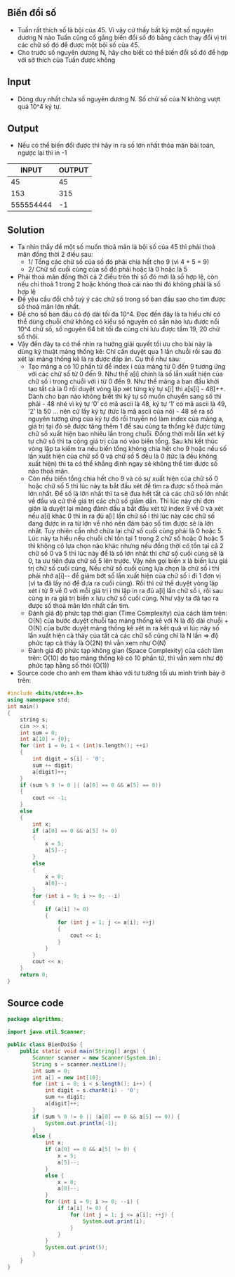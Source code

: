 ## Biến đổi số
- Tuấn rất thích số là bội của 45. Vì vậy cứ thấy bất kỳ một số nguyên dương N nào Tuấn cũng cố gắng biến đổi số đó bằng cách thay đổi vị trí các chữ số đó để được một bội số của 45.
- Cho trước số nguyên dương N, hãy cho biết có thể biến đổi số đó để hợp với sở thích của Tuấn được không

## Input
- Dòng duy nhất chứa số nguyên dương N. Số chữ số của N không vượt quá 10^4 ký tự.

## Output
- Nếu có thể biến đổi được thì hãy in ra số lớn nhất thỏa mãn bài toán, ngược lại thì in -1

| INPUT     | OUTPUT |
| --------- | ------ |
| 45        | 45     |
| 153       | 315    |
| 555554444 | -1     |

## Solution
- Ta nhìn thấy để một số muốn thoả mãn là bội số của 45 thì phải thoả mãn đồng thời 2 điều sau:
  - 1/ Tổng các chữ số của số đó phải chia hết cho 9 (vì 4 + 5 = 9)
  - 2/ Chữ số cuối cùng của số đó phải hoặc là 0 hoặc là 5
- Phải thoả mãn đồng thời cả 2 điều trên thì số đó mới là số hợp lệ, còn nếu chỉ thoả 1 trong 2 hoặc không thoả cái nào thì đó không phải là số hợp lệ
- Đề yêu cầu đổi chỗ tuỳ ý các chữ số trong số ban đầu sao cho tìm được số thoả mãn lớn nhất.
- Đề cho số ban đầu có độ dài tối đa 10^4. Đọc đến đây là ta hiểu chỉ có thể dùng chuỗi chứ không có kiểu số nguyên có sẵn nào lưu được nổi 10^4 chữ số, số nguyên 64 bit tối đa cũng chỉ lưu được tầm 19, 20 chữ số thôi.
- Vậy đến đây ta có thể nhìn ra hướng giải quyết tối ưu cho bài này là dùng kỹ thuật mảng thống kê: Chỉ cần duyệt qua 1 lần chuỗi rồi sau đó xét lại mảng thống kê là ra được đáp án. Cụ thể như sau:
  - Tạo mảng a có 10 phần tử để index i của mảng từ 0 đến 9 tương ứng với các chữ số từ 0 đến 9. Như thế a[i] chính là số lần xuất hiện của chữ số i trong chuỗi với i từ 0 đến 9. Như thế mảng a ban đầu khởi tạo tất cả là 0 rồi duyệt vòng lặp xét từng ký tự s[i] thì a[s[i] - 48]++. Dành cho bạn nào không biết thì ký tự số muốn chuyển sang số thì phải - 48 nhé vì ký tự ‘0’ có mã ascii là 48, ký tự ‘1’ có mã ascii là 49, ‘2’ là 50 ... nên cứ lấy ký tự (tức là mã ascii của nó) - 48 sẽ ra số nguyên tương ứng của ký tự đó rồi truyền nó làm index của mảng a, giá trị tại đó sẽ được tăng thêm 1 để sau cùng ta thống kê được từng chữ số xuất hiện bao nhiêu lần trong chuỗi. Đồng thời mỗi lần xét ký tự chữ số thì ta cộng giá trị của nó vào biến tổng. Sau khi kết thúc vòng lặp ta kiểm tra nếu biến tổng không chia hết cho 9 hoặc nếu số lần xuất hiện của chữ số 0 và chữ số 5 đều là 0 (tức là đều không xuất hiện) thì ta có thể khẳng định ngay sẽ không thể tìm được số nào thoả mãn. 
  - Còn nếu biến tổng chia hết cho 9 và có sự xuất hiện của chữ số 0 hoặc chữ số 5 thì lúc này ta bắt đầu xét để tìm ra được số thoả mãn lớn nhất. Để số là lớn nhất thì ta sẽ đưa hết tất cả các chữ số lớn nhất về đầu và cứ thế giá trị các chữ số giảm dần. Thì lúc này chỉ đơn giản là duyệt lại mảng đánh dấu a bắt đầu xét từ index 9 về 0 và xét nếu a[i] khác 0 thì in ra đủ a[i] lần chữ số i thì lúc này các chữ số đang được in ra từ lớn về nhỏ nên đảm bảo số tìm được sẽ là lớn nhất. Tuy nhiên cần nhớ chừa lại chữ số cuối cùng phải là 0 hoặc 5. Lúc này ta hiểu nếu chuỗi chỉ tồn tại 1 trong 2 chữ số hoặc 0 hoặc 5 thì không có lựa chọn nào khác nhưng nếu đồng thời có tồn tại cả 2 chữ số 0 và 5 thì lúc này để là số lớn nhất thì chữ số cuối cùng sẽ là 0, ta ưu tiên đưa chữ số 5 lên trước. Vậy nên gọi biến x là biến lưu giá trị chữ số cuối cùng, Nếu chữ số cuối cùng lựa chọn là chữ số i thì phải nhớ a[i]-- để giảm bớt số lần xuất hiện của chữ số i đi 1 đơn vị (vì ta đã lấy nó để đưa ra cuối cùng). Rồi thì cứ thế duyệt vòng lặp xét i từ 9 về 0 với mỗi giá trị i thì lặp in ra đủ a[i] lần chữ số i, rồi sau cùng in ra giá trị biến x lưu chữ số cuối cùng. Như vậy ta đã tạo ra được số thoả mãn lớn nhất cần tìm.
  - Đánh giá độ phức tạp thời gian (Time Complexity) của cách làm trên: O(N) của bước duyệt chuỗi tạo mảng thống kê với N là độ dài chuỗi + O(N) của bước duyệt mảng thống kê xét in ra kết quả vì lúc này số lần xuất hiện cả thảy của tất cả các chữ số cũng chỉ là N lần => độ phức tạp cả thảy là O(2N) thì vẫn xem như O(N)
  - Đánh giá độ phức tạp không gian (Space Complexity) của cách làm trên: O(10) do tạo mảng thống kê có 10 phần tử, thì vẫn xem như độ phức tạp hằng số thôi (O(1))
- Source code cho anh em tham khảo với tư tưởng tối ưu mình trình bày ở trên:
```c++
#include <bits/stdc++.h>
using namespace std;
int main()
{
    string s;
    cin >> s;
    int sum = 0;
    int a[10] = {0};
    for (int i = 0; i < (int)s.length(); ++i)
    {
        int digit = s[i] - '0';
        sum += digit;
        a[digit]++;
    }
    if (sum % 9 != 0 || (a[0] == 0 && a[5] == 0))
    {
        cout << -1;
    }
    else
    {
        int x;
        if (a[0] == 0 && a[5] != 0)
        {
            x = 5;
            a[5]--;
        }
        else
        {
            x = 0;
            a[0]--;
        }
        for (int i = 9; i >= 0; --i)
        {
            if (a[i] != 0)
            {
                for (int j = 1; j <= a[i]; ++j)
                {
                    cout << i;
                }
            }
        }
        cout << x;
    }
    return 0;
}
```


## Source code
```java
package algrithms;

import java.util.Scanner;

public class BienDoiSo {
    public static void main(String[] args) {
        Scanner scanner = new Scanner(System.in);
        String s = scanner.nextLine();
        int sum = 0;
        int a[] = new int[10];
        for (int i = 0; i < s.length(); i++) {
            int digit = s.charAt(i) - '0';
            sum += digit;
            a[digit]++;
        }
        if (sum % 9 != 0 || (a[0] == 0 && a[5] == 0)) {
            System.out.println(-1);
        }
        else {
            int x;
            if (a[0] == 0 && a[5] != 0) {
                x = 5;
                a[5]--;
            }
            else {
                x = 0;
                a[0]--;
            }
            for (int i = 9; i >= 0; --i) {
                if (a[i] != 0) {
                    for (int j = 1; j <= a[i]; ++j) {
                        System.out.print(i);
                    }
                }
            }
            System.out.print(5);
        }
    }
}
```

